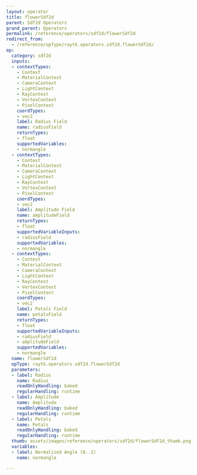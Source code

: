 ```yaml
---
layout: operator
title: flowerSdf2d
parent: Sdf2d Operators
grand_parent: Operators
permalink: /reference/operators/sdf2d/flowerSdf2d
redirect_from:
  - /reference/opType/raytk.operators.sdf2d.flowerSdf2d/
op:
  category: sdf2d
  inputs:
  - contextTypes:
    - Context
    - MaterialContext
    - CameraContext
    - LightContext
    - RayContext
    - VertexContext
    - PixelContext
    coordTypes:
    - vec2
    label: Radius Field
    name: radiusField
    returnTypes:
    - float
    supportedVariables:
    - normangle
  - contextTypes:
    - Context
    - MaterialContext
    - CameraContext
    - LightContext
    - RayContext
    - VertexContext
    - PixelContext
    coordTypes:
    - vec2
    label: Amplitude Field
    name: amplitudeField
    returnTypes:
    - float
    supportedVariableInputs:
    - radiusField
    supportedVariables:
    - normangle
  - contextTypes:
    - Context
    - MaterialContext
    - CameraContext
    - LightContext
    - RayContext
    - VertexContext
    - PixelContext
    coordTypes:
    - vec2
    label: Petals Field
    name: petalsField
    returnTypes:
    - float
    supportedVariableInputs:
    - radiusField
    - amplitudeField
    supportedVariables:
    - normangle
  name: flowerSdf2d
  opType: raytk.operators.sdf2d.flowerSdf2d
  parameters:
  - label: Radius
    name: Radius
    readOnlyHandling: baked
    regularHandling: runtime
  - label: Amplitude
    name: Amplitude
    readOnlyHandling: baked
    regularHandling: runtime
  - label: Petals
    name: Petals
    readOnlyHandling: baked
    regularHandling: runtime
  thumb: assets/images/reference/operators/sdf2d/flowerSdf2d_thumb.png
  variables:
  - label: Normalized Angle (0..1)
    name: normangle

---
```

